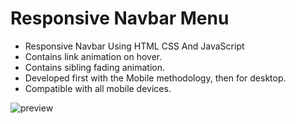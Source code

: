 # Responsive Navbar Menu

- Responsive Navbar Using HTML CSS And JavaScript
- Contains link animation on hover.
- Contains sibling fading animation.
- Developed first with the Mobile methodology, then for desktop.
- Compatible with all mobile devices.

![preview](https://github.com/user-attachments/assets/f0b66777-3ace-4164-bfc8-d388d0f73863)
